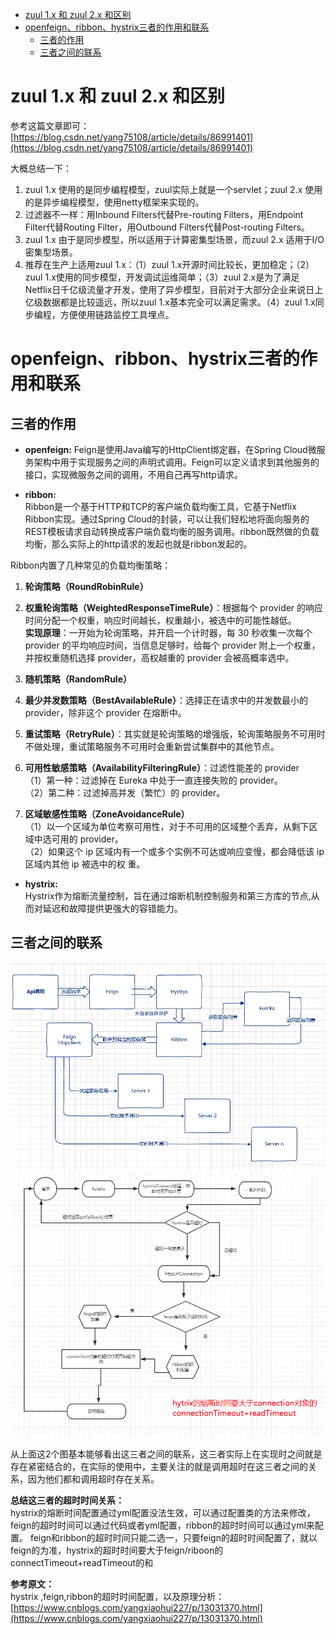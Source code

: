 <!-- TOC -->

- [zuul 1.x 和 zuul 2.x 和区别](#zuul-1x-和-zuul-2x-和区别)
- [openfeign、ribbon、hystrix三者的作用和联系](#openfeignribbonhystrix三者的作用和联系)
  - [三者的作用](#三者的作用)
  - [三者之间的联系](#三者之间的联系)

<!-- /TOC -->

# zuul 1.x 和 zuul 2.x 和区别
参考这篇文章即可：[https://blog.csdn.net/yang75108/article/details/86991401](https://blog.csdn.net/yang75108/article/details/86991401)

大概总结一下：    
1. zuul 1.x 使用的是同步编程模型，zuul实际上就是一个servlet；zuul 2.x 使用的是异步编程模型，使用netty框架来实现的。
2. 过滤器不一样：用Inbound Filters代替Pre-routing Filters，用Endpoint Filter代替Routing Filter，用Outbound Filters代替Post-routing Filters。
3. zuul 1.x 由于是同步模型，所以适用于计算密集型场景，而zuul 2.x 适用于I/O密集型场景。
4. 推荐在生产上适用zuul 1.x：（1）zuul 1.x开源时间比较长，更加稳定；（2）zuul 1.x使用的同步模型，开发调试运维简单；（3）zuul 2.x是为了满足Netflix日千亿级流量才开发，使用了异步模型，目前对于大部分企业来说日上亿级数据都是比较遥远，所以zuul 1.x基本完全可以满足需求。（4）zuul 1.x同步编程，方便使用链路监控工具埋点。

# openfeign、ribbon、hystrix三者的作用和联系

## 三者的作用   
- **openfeign:**
Feign是使用Java编写的HttpClient绑定器，在Spring Cloud微服务架构中用于实现服务之间的声明式调用。Feign可以定义请求到其他服务的接口，实现微服务之间的调用，不用自己再写http请求。

- **ribbon:**   
Ribbon是一个基于HTTP和TCP的客户端负载均衡工具，它基于Netflix Ribbon实现。通过Spring Cloud的封装，可以让我们轻松地将面向服务的REST模板请求自动转换成客户端负载均衡的服务调用。ribbon既然做的负载均衡，那么实际上的http请求的发起也就是ribbon发起的。

Ribbon内置了几种常见的负载均衡策略：
1. **轮询策略（RoundRobinRule）**  

2. **权重轮询策略（WeightedResponseTimeRule）**：根据每个 provider 的响应时间分配一个权重，响应时间越长，权重越小，被选中的可能性越低。     
**实现原理**：一开始为轮询策略，并开启一个计时器，每 30 秒收集一次每个 provider 的平均响应时间，当信息足够时，给每个 provider 附上一个权重，并按权重随机选择 provider，高权越重的 provider 会被高概率选中。

3. **随机策略（RandomRule）**

4. **最少并发数策略（BestAvailableRule）**：选择正在请求中的并发数最小的 provider，除非这个 provider 在熔断中。

5. **重试策略（RetryRule）**：其实就是轮询策略的增强版，轮询策略服务不可用时不做处理，重试策略服务不可用时会重新尝试集群中的其他节点。

6. **可用性敏感策略（AvailabilityFilteringRule）**：过滤性能差的 provider   
（1）第一种：过滤掉在 Eureka 中处于一直连接失败的 provider。    
（2）第二种：过滤掉高并发（繁忙）的 provider。

7. **区域敏感性策略（ZoneAvoidanceRule）**      
（1）以一个区域为单位考察可用性，对于不可用的区域整个丢弃，从剩下区域中选可用的 provider。          
（2）如果这个 ip 区域内有一个或多个实例不可达或响应变慢，都会降低该 ip 区域内其他 ip 被选中的权 重。

- **hystrix:**    
Hystrix作为熔断流量控制，旨在通过熔断机制控制服务和第三方库的节点,从而对延迟和故障提供更强大的容错能力。


## 三者之间的联系
![](/ASSET/从一个请求看Feign-Hystrix-Ribbon三者之间的联系.png)
![](/ASSET/从一个请求看Feign-Hystrix-Ribbon三者之间的联系2.png)

从上面这2个图基本能够看出这三者之间的联系，这三者实际上在实现时之间就是存在紧密结合的，在实际的使用中，主要关注的就是调用超时在这三者之间的关系，因为他们都和调用超时存在关系。

**总结这三者的超时时间关系：**      
hystrix的熔断时间配置通过yml配置没法生效，可以通过配置类的方法来修改，feign的超时时间可以通过代码或者yml配置，ribbon的超时时间可以通过yml来配置。
feign和ribbon的超时时间只能二选一，只要feign的超时时间配置了，就以feign的为准，hystrix的超时时间要大于feign/riboon的connectTimeout+readTimeout的和

**参考原文：**    
hystrix ,feign,ribbon的超时时间配置，以及原理分析：[https://www.cnblogs.com/yangxiaohui227/p/13031370.html](https://www.cnblogs.com/yangxiaohui227/p/13031370.html)
